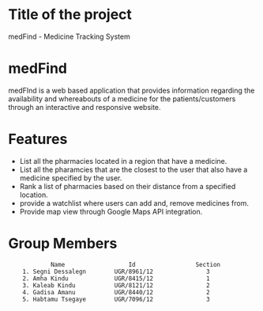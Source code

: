 # Title of the project
medFind - Medicine Tracking System

# medFind
medFInd is a web based application that provides information regarding the availability and whereabouts of a medicine for the patients/customers through an interactive and responsive website. 

# Features
- List all the pharmacies located in a region that have a medicine.
- List all the pharamcies that are the closest to the user that also have a medicine specified by the user.
- Rank a list of pharmacies based on their distance from a specified location.
- provide a watchlist where users can add and, remove medicines from.
- Provide map view through Google Maps API integration.

# Group Members
                Name                  Id                 Section 
        1. Segni Dessalegn        UGR/8961/12               3
        2. Amha Kindu             UGR/8415/12               1
        3. Kaleab Kindu           UGR/8121/12               2
        4. Gadisa Amanu           UGR/8440/12               2
        5. Habtamu Tsegaye        UGR/7096/12               3
